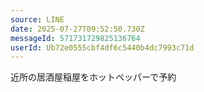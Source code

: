 ```yaml
---
source: LINE
date: 2025-07-27T09:52:50.730Z
messageId: 571731729825136764
userId: Ub72e0555cbf4df6c5440b4dc7993c71d
---
```


近所の居酒屋稲屋をホットペッパーで予約